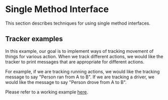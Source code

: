 # Single Method Interface

This section describes techniques for using single method interfaces.

## Tracker examples

In this example, our goal is to implement ways of tracking movement of things for various action. When we track different actions, we would like the tracker to print messages that are appropriate for different actions.

For example, if we are tracking running actions, we would like the tracking message to say "Person ran from A to B". If we are tracking a driver, we would like the message to say "Person drove from A to B".

Please refer to a working example [here](../examples/ex1/main.go).
